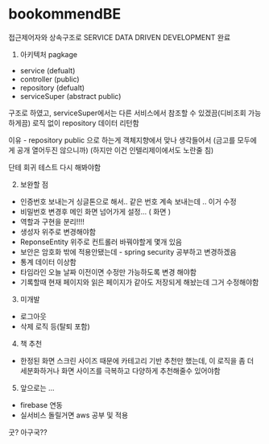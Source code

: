 # bookommendBE

접근제어자와 상속구조로 SERVICE DATA DRIVEN DEVELOPMENT 완료 

1. 아키텍처
pagkage 
  - service  (defualt)
  - controller (public)
  - repository (defualt)
  - serviceSuper (abstract public)
  
  구조로 하였고, serviceSuper에서는 다른 서비스에서 참조할 수 있겠끔(디비조회 가능하게끔) 로직 없이 repository 데이터 리턴함 
  
이유 - repository public 으로 하는게 객체지향에서 맞나 생각들어서 (금고를 모두에게 공개 열어두진 않으니까) (하지만 이건 인텔리제이에서도 노란줄 침)
  
단테 회귀 테스트 다시 해봐야함 
  
2. 보완할 점

- 인증번호 보내는거 싱글톤으로 해서.. 같은 번호 계속 보내는데 .. 이거 수정
- 비밀번호 변경후 메인 화면 넘어가게 설정... ( 화면 )
- 역할과 구현을 분리!!!!
- 생성자 위주로 변경해야함
- ReponseEntity 위주로 컨트롤러 바꿔야할게 몇개 있음
- 보안은 암호화 밖에 적용안됐는데 - spring security 공부하고 변경하겠음
- 통계 데이터 이상함 
- 타임라인 오늘 날짜 이전이면 수정만 가능하도록 변경 해야함
- 기록할때 현재 페이지와 읽은 페이지가 같아도 저장되게 해놨는데 그거 수정해야함 

3. 미개발 
- 로그아웃
- 삭제 로직 등(탈퇴 포함)

4. 책 추천 
- 한정된 화면 스크린 사이즈 때문에 카테고리 기반 추천만 했는데, 이 로직을 좀 더 세분화하거나 
화면 사이즈를 극복하고 다양하게 추천해줄수 있어야함


5. 앞으로는 ...

- firebase 연동 
- 실서비스 돌릴거면 aws 공부 및 적용 

굿? 아구국??
